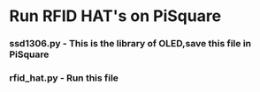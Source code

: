 # Run RFID HAT's on PiSquare 

### ssd1306.py - This is the library of OLED,save this file in PiSquare
### rfid_hat.py - Run this file
